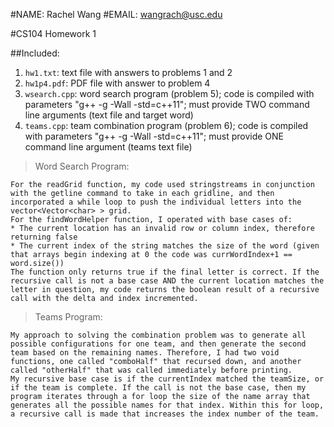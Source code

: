 #NAME: Rachel Wang
#EMAIL: wangrach@usc.edu

#CS104 Homework 1

##Included:

1. `hw1.txt`: text file with answers to problems 1 and 2
2. `hw1p4.pdf`: PDF file with answer to problem 4
3. `wsearch.cpp`: word search program (problem 5); code is compiled with parameters "g++ -g -Wall -std=c++11"; must provide TWO command line arguments (text file and target word)
4. `teams.cpp`: team combination program (problem 6); code is compiled with parameters "g++ -g -Wall -std=c++11"; must provide ONE command line argument (teams text file)

>Word Search Program:

	For the readGrid function, my code used stringstreams in conjunction with the getline command to take in each gridline, and then incorporated a while loop to push the individual letters into the vector<Vector<char> > grid. 
	For the findWordHelper function, I operated with base cases of:
	* The current location has an invalid row or column index, therefore returning false
	* The current index of the string matches the size of the word (given that arrays begin indexing at 0 the code was currWordIndex+1 == word.size())
	The function only returns true if the final letter is correct. If the recursive call is not a base case AND the current location matches the letter in question, my code returns the boolean result of a recursive call with the delta and index incremented.

>Teams Program:

	My approach to solving the combination problem was to generate all possible configurations for one team, and then generate the second team based on the remaining names. Therefore, I had two void functions, one called "comboHalf" that recursed down, and another called "otherHalf" that was called immediately before printing.
	My recursive base case is if the currentIndex matched the teamSize, or if the team is complete. If the call is not the base case, then my program iterates through a for loop the size of the name array that generates all the possible names for that index. Within this for loop, a recursive call is made that increases the index number of the team.